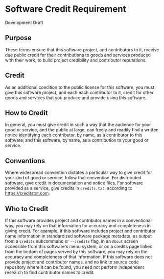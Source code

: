# Software Credit Requirement

Development Draft

## Purpose

These terms ensure that this software project, and contributors to it, receive due public credit for their contributions to goods and services produced with their work, to build project credibility and contributor reputations.

## Credit

As an additional condition to the public license for this software, you must give this software project, and each each contributor to it, credit for other goods and services that you produce and provide using this software.

## How to Credit

In general, you must give credit in such a way that the audience for your good or service, and the public at large, can freely and readily find a written notice identifying each contributor, by name, as a contributor to this software, and this software, by name, as a contribution to your good or service.

## Conventions

Where widespread convention dictates a particular way to give credit for your kind of good or service, follow that convention.  For distributed software, give credit in documentation and notice files.  For software provided as a service, give credits in `credits.txt`, according to <https://creditstxt.com>.

## Who to Credit

If this software provides project and contributor names in a conventional way, you may rely on that information for accuracy and completeness in giving credit.  For example, if this software includes project and contributor name information in standardized software package metadata, as output from a `credits` subcommand or `--credits` flag, in an `About` screen accessible from this software's menu system, or on a credits page linked from the bottom of pages served by this software, you may rely on the accuracy and completeness of that information.  If this software does not provide project and contributor names, and no link to source code repository where it can be found, you need not perform independent research to find contributor names to credit.
